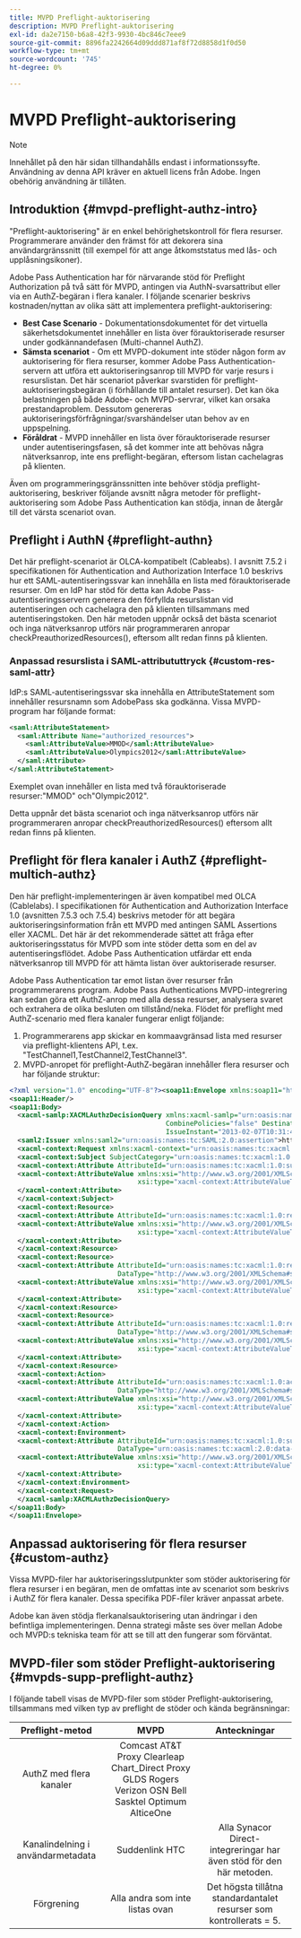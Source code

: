 ```yaml
---
title: MVPD Preflight-auktorisering
description: MVPD Preflight-auktorisering
exl-id: da2e7150-b6a8-42f3-9930-4bc846c7eee9
source-git-commit: 8896fa2242664d09ddd871af8f72d8858d1f0d50
workflow-type: tm+mt
source-wordcount: '745'
ht-degree: 0%

---
```


# MVPD Preflight-auktorisering

>[!NOTE]
>
>Innehållet på den här sidan tillhandahålls endast i informationssyfte. Användning av denna API kräver en aktuell licens från Adobe. Ingen obehörig användning är tillåten.

## Introduktion {#mvpd-preflight-authz-intro}

&quot;Preflight-auktorisering&quot; är en enkel behörighetskontroll för flera resurser. Programmerare använder den främst för att dekorera sina användargränssnitt (till exempel för att ange åtkomststatus med lås- och upplåsningsikoner).

Adobe Pass Authentication har för närvarande stöd för Preflight Authorization på två sätt för MVPD, antingen via AuthN-svarsattribut eller via en AuthZ-begäran i flera kanaler.  I följande scenarier beskrivs kostnaden/nyttan av olika sätt att implementera preflight-auktorisering:

* **Best Case Scenario** - Dokumentationsdokumentet för det virtuella säkerhetsdokumentet innehåller en lista över förauktoriserade resurser under godkännandefasen (Multi-channel AuthZ).
* **Sämsta scenariot** - Om ett MVPD-dokument inte stöder någon form av auktorisering för flera resurser, kommer Adobe Pass Authentication-servern att utföra ett auktoriseringsanrop till MVPD för varje resurs i resurslistan. Det här scenariot påverkar svarstiden för preflight-auktoriseringsbegäran (i förhållande till antalet resurser). Det kan öka belastningen på både Adobe- och MVPD-servrar, vilket kan orsaka prestandaproblem. Dessutom genereras auktoriseringsförfrågningar/svarshändelser utan behov av en uppspelning.
* **Föråldrat** - MVPD innehåller en lista över förauktoriserade resurser under autentiseringsfasen, så det kommer inte att behövas några nätverksanrop, inte ens preflight-begäran, eftersom listan cachelagras på klienten.

Även om programmeringsgränssnitten inte behöver stödja preflight-auktorisering, beskriver följande avsnitt några metoder för preflight-auktorisering som Adobe Pass Authentication kan stödja, innan de återgår till det värsta scenariot ovan.

## Preflight i AuthN {#preflight-authn}

Det här preflight-scenariot är OLCA-kompatibelt (Cableabs). I avsnitt 7.5.2 i specifikationen för Authentication and Authorization Interface 1.0 beskrivs hur ett SAML-autentiseringssvar kan innehålla en lista med förauktoriserade resurser. Om en IdP har stöd för detta kan Adobe Pass-autentiseringsservern generera den förfyllda resurslistan vid autentiseringen och cachelagra den på klienten tillsammans med autentiseringstoken. Den här metoden uppnår också det bästa scenariot och inga nätverksanrop utförs när programmeraren anropar checkPreauthorizedResources(), eftersom allt redan finns på klienten.

### Anpassad resurslista i SAML-attribututtryck {#custom-res-saml-attr}

IdP:s SAML-autentiseringssvar ska innehålla en AttributeStatement som innehåller resursnamn som AdobePass ska godkänna.  Vissa MVPD-program har följande format:

```XML
<saml:AttributeStatement>
  <saml:Attribute Name="authorized_resources">
    <saml:AttributeValue>MMOD</saml:AttributeValue>
    <saml:AttributeValue>Olympics2012</saml:AttributeValue>
  </saml:Attribute>
</saml:AttributeStatement>
```

Exemplet ovan innehåller en lista med två förauktoriserade resurser:&quot;MMOD&quot; och&quot;Olympic2012&quot;.

Detta uppnår det bästa scenariot och inga nätverksanrop utförs när programmeraren anropar checkPreauthorizedResources() eftersom allt redan finns på klienten.

## Preflight för flera kanaler i AuthZ {#preflight-multich-authz}

Den här preflight-implementeringen är även kompatibel med OLCA (Cablelabs).  I specifikationen för Authentication and Authorization Interface 1.0 (avsnitten 7.5.3 och 7.5.4) beskrivs metoder för att begära auktoriseringsinformation från ett MVPD med antingen SAML Assertions eller XACML. Det här är det rekommenderade sättet att fråga efter auktoriseringsstatus för MVPD som inte stöder detta som en del av autentiseringsflödet. Adobe Pass Authentication utfärdar ett enda nätverksanrop till MVPD för att hämta listan över auktoriserade resurser.


Adobe Pass Authentication tar emot listan över resurser från programmerarens program. Adobe Pass Authentications MVPD-integrering kan sedan göra ett AuthZ-anrop med alla dessa resurser, analysera svaret och extrahera de olika besluten om tillstånd/neka.  Flödet för preflight med AuthZ-scenario med flera kanaler fungerar enligt följande:

1. Programmerarens app skickar en kommaavgränsad lista med resurser via preflight-klientens API, t.ex. &quot;TestChannel1,TestChannel2,TestChannel3&quot;.
1. MVPD-anropet för preflight-AuthZ-begäran innehåller flera resurser och har följande struktur:

```XML
<?xml version="1.0" encoding="UTF-8"?><soap11:Envelope xmlns:soap11="http://schemas.xmlsoap.org/soap/envelope/"> 
<soap11:Header/> 
<soap11:Body> 
  <xacml-samlp:XACMLAuthzDecisionQuery xmlns:xacml-samlp="urn:oasis:names:tc:xacml:2.0:profile:saml2.0:v2:schema:protocol" 
                                       CombinePolicies="false" Destination="https://login.idpexmaple.net/" ID="_3576604f382455d6495f342d9e07b69c" 
                                       IssueInstant="2013-02-07T10:31:40.333Z" Version="2.0"> 
  <saml2:Issuer xmlns:saml2="urn:oasis:names:tc:SAML:2.0:assertion">https://saml.sp.auth-staging.adobe.com/on-behalf-of/TestDistributors</saml2:Issuer> 
  <xacml-context:Request xmlns:xacml-context="urn:oasis:names:tc:xacml:2.0:context:schema:os"> 
  <xacml-context:Subject SubjectCategory="urn:oasis:names:tc:xacml:1.0:subject-category:access-subject"> 
  <xacml-context:Attribute AttributeId="urn:oasis:names:tc:xacml:1.0:subject:subject-id" DataType="http://www.w3.org/2001/XMLSchema#string"> 
  <xacml-context:AttributeValue xmlns:xsi="http://www.w3.org/2001/XMLSchema-instance" 
                                xsi:type="xacml-context:AttributeValueType">VFZTAQEAABQCe[...]</xacml-context:AttributeValue> 
  </xacml-context:Attribute> 
  </xacml-context:Subject> 
  <xacml-context:Resource> 
  <xacml-context:Attribute AttributeId="urn:oasis:names:tc:xacml:1.0:resource:resource-id" DataType="http://www.w3.org/2001/XMLSchema#string"> 
  <xacml-context:AttributeValue xmlns:xsi="http://www.w3.org/2001/XMLSchema-instance" 
                                xsi:type="xacml-context:AttributeValueType">TestChannel1</xacml-context:AttributeValue> 
  </xacml-context:Attribute> 
  </xacml-context:Resource> 
  <xacml-context:Resource> 
  <xacml-context:Attribute AttributeId="urn:oasis:names:tc:xacml:1.0:resource:resource-id" 
                           DataType="http://www.w3.org/2001/XMLSchema#string"> 
  <xacml-context:AttributeValue xmlns:xsi="http://www.w3.org/2001/XMLSchema-instance" 
                                xsi:type="xacml-context:AttributeValueType">TestChannel2</xacml-context:AttributeValue> 
  </xacml-context:Attribute> 
  </xacml-context:Resource> 
  <xacml-context:Resource> 
  <xacml-context:Attribute AttributeId="urn:oasis:names:tc:xacml:1.0:resource:resource-id" 
                           DataType="http://www.w3.org/2001/XMLSchema#string"> 
  <xacml-context:AttributeValue xmlns:xsi="http://www.w3.org/2001/XMLSchema-instance"
                                xsi:type="xacml-context:AttributeValueType">TestChannel3</xacml-context:AttributeValue> 
  </xacml-context:Attribute> 
  </xacml-context:Resource> 
  <xacml-context:Action> 
  <xacml-context:Attribute AttributeId="urn:oasis:names:tc:xacml:1.0:action:action-id" 
                           DataType="http://www.w3.org/2001/XMLSchema#string"> 
  <xacml-context:AttributeValue xmlns:xsi="http://www.w3.org/2001/XMLSchema-instance" 
                                xsi:type="xacml-context:AttributeValueType">VIEW</xacml-context:AttributeValue> 
  </xacml-context:Attribute> 
  </xacml-context:Action> 
  <xacml-context:Environment> 
  <xacml-context:Attribute AttributeId="urn:oasis:names:tc:xacml:1.0:subject:authn-locality:ip-address" 
                           DataType="urn:oasis:names:tc:xacml:2.0:data-type:ipAddress"> 
  <xacml-context:AttributeValue xmlns:xsi="http://www.w3.org/2001/XMLSchema-instance" 
                                xsi:type="xacml-context:AttributeValueType">127.0.0.1</xacml-context:AttributeValue> 
  </xacml-context:Attribute> 
  </xacml-context:Environment> 
  </xacml-context:Request> 
  </xacml-samlp:XACMLAuthzDecisionQuery> 
</soap11:Body> 
</soap11:Envelope>
```

## Anpassad auktorisering för flera resurser {#custom-authz}

Vissa MVPD-filer har auktoriseringsslutpunkter som stöder auktorisering för flera resurser i en begäran, men de omfattas inte av scenariot som beskrivs i AuthZ för flera kanaler. Dessa specifika PDF-filer kräver anpassat arbete.

Adobe kan även stödja flerkanalsauktorisering utan ändringar i den befintliga implementeringen.  Denna strategi måste ses över mellan Adobe och MVPD:s tekniska team för att se till att den fungerar som förväntat.

## MVPD-filer som stöder Preflight-auktorisering {#mvpds-supp-preflight-authz}

I följande tabell visas de MVPD-filer som stöder Preflight-auktorisering, tillsammans med vilken typ av preflight de stöder och kända begränsningar:

| Preflight-metod | MVPD | Anteckningar |
|:-------------------------------:|:--------------------------------------------------------------------------------------------------------:|:------------------------------------------------------------------:|
| AuthZ med flera kanaler | Comcast AT&amp;T Proxy Clearleap Chart_Direct Proxy GLDS Rogers Verizon OSN Bell Sasktel Optimum AlticeOne |                                                                    |
| Kanalindelning i användarmetadata | Suddenlink HTC | Alla Synacor Direct-integreringar har även stöd för den här metoden. |
| Förgrening | Alla andra som inte listas ovan | Det högsta tillåtna standardantalet resurser som kontrollerats = 5. |

<!--
![RelatedInformation]
>* [Logout](/help/authentication/usecase-mvpd-logout.md)
>* [Authorization](/help/authentication/authz-usecase.md)
>* [MVPD Integration Features](/help/authentication/mvpd-integr-features.md)
>* [MVPD User Metadata Exchange](/help/authentication/mvpd-user-metadata-exchng.md)
>* [Preflight Authorization - Programmer Integration Guide](/help/authentication/preflight-authz.md)
>* [AuthN and AuthZ Interface 1.0 Specification](https://www.cablelabs.com/specifications/CL-SP-AUTH1.0-I04-120621.pdf){target=_blank} 
-->
